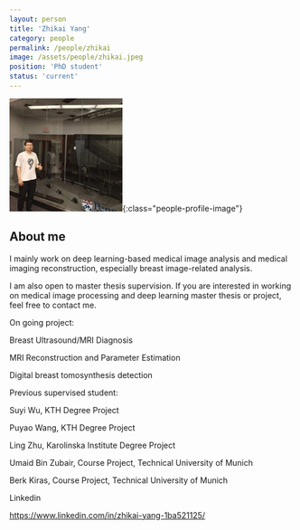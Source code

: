 ```yaml
---
layout: person
title: 'Zhikai Yang'
category: people
permalink: /people/zhikai
image: /assets/people/zhikai.jpeg
position: 'PhD student'
status: 'current'
---
```


![Zhikai](/assets/people/zhikai.jpeg){:class="people-profile-image"}

## About me

I mainly work on deep learning-based medical image analysis and medical imaging reconstruction, especially breast image-related analysis.

I am also open to master thesis supervision. If you are interested in working on medical image processing and deep learning master thesis or project, feel free to contact me.

On going project:

Breast Ultrasound/MRI Diagnosis

MRI Reconstruction and Parameter Estimation

Digital breast tomosynthesis detection

Previous supervised student:

Suyi Wu, KTH Degree Project

Puyao Wang, KTH Degree Project

Ling Zhu, Karolinska Institute Degree Project

Umaid Bin Zubair, Course Project, Technical University of Munich

Berk Kiras,  Course Project, Technical University of Munich

Linkedin

<https://www.linkedin.com/in/zhikai-yang-1ba521125/>